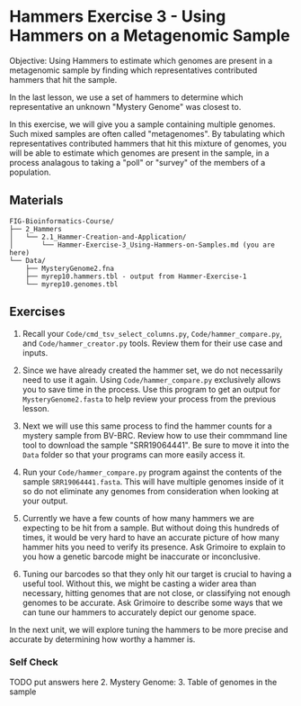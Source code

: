 # Hammers Exercise 3 - Using Hammers on a Metagenomic Sample

Objective: Using Hammers to estimate which genomes are present in a metagenomic sample by finding which representatives contributed hammers that hit the sample.

In the last lesson, we use a set of hammers to determine which representative an unknown "Mystery Genome" was closest to.

In this exercise, we will give you a sample containing multiple genomes.
Such mixed samples are often called "metagenomes".
By tabulating which representatives contributed hammers that hit this mixture of genomes, you will be able to estimate which genomes are present in the sample, in a process analagous to taking a "poll" or "survey" of the members of a population.


## Materials

```
FIG-Bioinformatics-Course/
├── 2_Hammers
│   └── 2.1_Hammer-Creation-and-Application/
│       └── Hammer-Exercise-3_Using-Hammers-on-Samples.md (you are here)
└── Data/
    ├── MysteryGenome2.fna
    ├── myrep10.hammers.tbl - output from Hammer-Exercise-1
    └── myrep10.genomes.tbl
```

## Exercises

1. Recall your `Code/cmd_tsv_select_columns.py`, `Code/hammer_compare.py`, and `Code/hammer_creator.py` tools. Review them for their use case and inputs. 

2. Since we have already created the hammer set, we do not necessarily need to use it again. Using `Code/hammer_compare.py` exclusively allows you to save time in the process. Use this program to get an output for `MysteryGenome2.fasta` to help review your process from the previous lesson.

3. Next we will use this same process to find the hammer counts for a mystery sample from BV-BRC. Review how to use their commmand line tool to download the sample "SRR19064441". Be sure to move it into the `Data` folder so that your programs can more easily access it.

4. Run your `Code/hammer_compare.py` program against the contents of the sample `SRR19064441.fasta`. This will have multiple genomes inside of it so do not eliminate any genomes from consideration when looking at your output.

4. Currently we have a few counts of how many hammers we are expecting to be hit from a sample. But without doing this hundreds of times, it would be very hard to have an accurate picture of how many hammer hits you need to verify its presence. Ask Grimoire to explain to you how a genetic barcode might be inaccurate or inconclusive.

5. Tuning our barcodes so that they only hit our target is crucial to having a useful tool. Without this, we might be casting a wider area than necessary, hitting genomes that are not close, or classifying not enough genomes to be accurate. Ask Grimoire to describe some ways that we can tune our hammers to accurately depict our genome space.

In the next unit, we will explore tuning the hammers to be more precise and accurate by determining how worthy a hammer is.

### Self Check

TODO put answers here
2. Mystery Genome: 
3. Table of genomes in the sample
